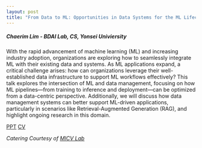 ```yaml
---
layout: post
title: "From Data to ML: Opportunities in Data Systems for the ML Lifecycle"
---
```


<h5>
    Chaerim Lim - BDAI Lab, CS, Yonsei Univiersity
</h5>

With the rapid advancement of machine learning (ML) and increasing industry adoption, organizations are exploring how to seamlessly integrate ML with their existing data and systems. As ML applications expand, a critical challenge arises: how can organizations leverage their well-established data infrastructure to support ML workflows effectively? This talk explores the intersection of ML and data management, focusing on how ML pipelines—from training to inference and deployment—can be optimized from a data-centric perspective. Additionally, we will discuss how data management systems can better support ML-driven applications, particularly in scenarios like Retrieval-Augmented Generation (RAG), and highlight ongoing research in this domain.

[PPT](https://docs.google.com/presentation/d/1kPgoUbWCSQO2ftBObuXDpnnA1wcGEwSB/edit?usp=drive_link&ouid=111948851444227468135&rtpof=true&sd=true)
[CV](https://www.linkedin.com/in/chaerim-lim-5a47b3291/)

<i>
    Catering Courtesy of <a href="https://micv.yonsei.ac.kr/">MICV Lab</a>
</i>
